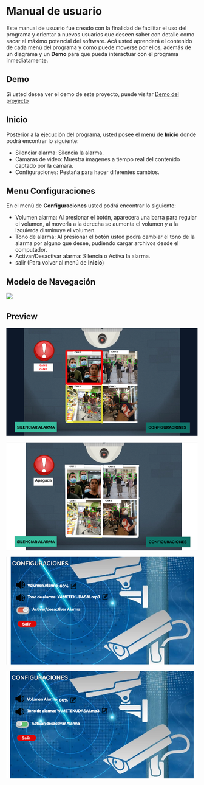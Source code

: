 # Manual de usuario
Este manual de usuario fue creado con la finalidad de facilitar el uso del programa y orientar a nuevos usuarios que deseen saber con detalle como sacar el máximo potencial del software. Acá usted aprenderá el contenido de cada menú del programa y como puede moverse por ellos, además de un diagrama y un **Demo** para que pueda interactuar con el programa inmediatamente.

## Demo
Si usted desea ver el demo de este proyecto, puede visitar [Demo del proyecto](https://drive.google.com/drive/folders/1Uqnloj1RgeDTE--mkgo7rjpL8jrsFSHX?usp=sharing)

## Inicio
Posterior a la ejecución del programa, usted posee el menú de **Inicio** donde podrá encontrar lo siguiente:
* Silenciar alarma: Silencia la alarma.
* Cámaras de video: Muestra imagenes a tiempo real del contenido captado por la cámara.
* Configuraciones: Pestaña para hacer diferentes cambios. 

## Menu Configuraciones
En el menú de **Configuraciones** usted podrá encontrar lo siguiente:
* Volumen alarma: Al presionar el botón, aparecera una barra para regular el volumen, al moverla a la derecha se aumenta el volumen y a la izquierda disminuye el volumen.
* Tono de alarma: Al presionar el botón usted podra cambiar el tono de la alarma por alguno que desee, pudiendo cargar archivos desde el computador.
* Activar/Desactivar alarma: Silencia o Activa la alarma.
* salir (Para volver al menú de **Inicio**)


## Modelo de Navegación

![](./ModeloDeNavegación.png)

## Preview

![](./1.png)

![](./2.png)

![](./3.png)

![](./4.png)
